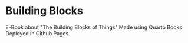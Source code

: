 # Building Blocks
E-Book about "The Building Blocks of Things"
Made using Quarto Books
Deployed in Github Pages
